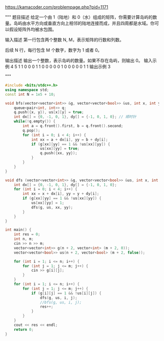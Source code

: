 https://kamacoder.com/problempage.php?pid=1171

"""
题目描述
给定一个由 1（陆地）和 0（水）组成的矩阵，你需要计算岛屿的数量。岛屿由水平方向或垂直方向上相邻的陆地连接而成，并且四周都是水域。你可以假设矩阵外均被水包围。

输入描述
第一行包含两个整数 N, M，表示矩阵的行数和列数。

后续 N 行，每行包含 M 个数字，数字为 1 或者 0。

输出描述
输出一个整数，表示岛屿的数量。如果不存在岛屿，则输出 0。
输入示例
4 5
1 1 0 0 0
1 1 0 0 0
0 0 1 0 0
0 0 0 1 1
输出示例
3

"""

``` C++
#include <bits/stdc++.h>
using namespace std;
const int N = 1e5 + 10;

void bfs(vector<vector<int>> &g, vector<vector<bool>> &us, int x, int y) {
    queue<pair<int, int>> q;
    q.push({x, y}), us[x][y] = true;
    int dx[] = {0, -1, 0, 1}, dy[] = {-1, 0, 1, 0}; // 顺时针
    while(!q.empty()) {
        int a = q.front().first, b = q.front().second;
        q.pop();
        for (int i = 0; i < 4; i++) {
            int xx = a + dx[i], yy = b + dy[i];
            if (g[xx][yy] == 1 && !us[xx][yy]) {
                us[xx][yy] = true;
                q.push({xx, yy});
            }
        }
    }
}

void dfs (vector<vector<int>> &g, vector<vector<bool>> &us, int x, int y) {
    int dx[] = {0, -1, 0, 1}, dy[] = {-1, 0, 1, 0};
    for (int i = 0; i < 4; i++) {
        int xx = x + dx[i], yy = y + dy[i];
        if (g[xx][yy] == 1 && !us[xx][yy]) {
            us[xx][yy] = 1;
            dfs(g, us, xx, yy);
        }
    }
}

int main() {
    int res = 0;
    int n, m;
    cin >> n >> m;
    vector<vector<int>> g(n + 2, vector<int> (m + 2, 0));
    vector<vector<bool>> us(n + 2, vector<bool> (m + 2, false));

    for (int i = 1; i <= n; i++) {
        for (int j = 1; j <= m; j++) {
            cin >> g[i][j];
        }
    }
    for (int i = 1; i <= n; i++) {
        for (int j = 1; j <= m; j++) {
            if (g[i][j] == 1 && !us[i][j]) {
                dfs(g, us, i, j);
                //bfs(g, us, i, j);           
                res++;
            }
        }
    }
    cout << res << endl;
    return 0;
}

```